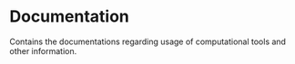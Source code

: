 # Documentation
Contains the documentations regarding usage of computational tools and other information.

